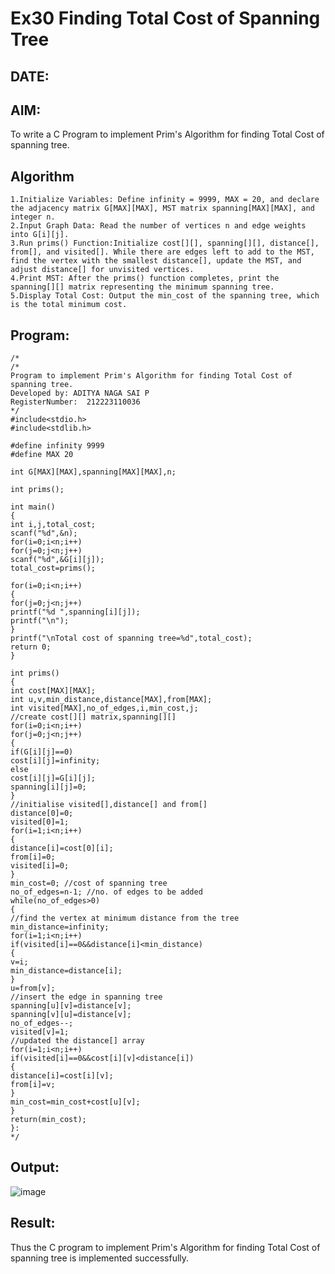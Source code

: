 # Ex30 Finding Total Cost of Spanning Tree
## DATE:
## AIM:
To write a C Program to implement Prim's Algorithm for finding Total Cost of spanning tree.
## Algorithm
```
1.Initialize Variables: Define infinity = 9999, MAX = 20, and declare the adjacency matrix G[MAX][MAX], MST matrix spanning[MAX][MAX], and integer n.
2.Input Graph Data: Read the number of vertices n and edge weights into G[i][j].
3.Run prims() Function:Initialize cost[][], spanning[][], distance[], from[], and visited[]. While there are edges left to add to the MST, find the vertex with the smallest distance[], update the MST, and adjust distance[] for unvisited vertices.
4.Print MST: After the prims() function completes, print the spanning[][] matrix representing the minimum spanning tree.
5.Display Total Cost: Output the min_cost of the spanning tree, which is the total minimum cost.
```
## Program:
```
/*
/*
Program to implement Prim's Algorithm for finding Total Cost of spanning tree.
Developed by: ADITYA NAGA SAI P
RegisterNumber:  212223110036
*/
#include<stdio.h>
#include<stdlib.h>
 
#define infinity 9999
#define MAX 20
 
int G[MAX][MAX],spanning[MAX][MAX],n;
 
int prims();
 
int main()
{
int i,j,total_cost;
scanf("%d",&n);
for(i=0;i<n;i++)
for(j=0;j<n;j++)
scanf("%d",&G[i][j]);
total_cost=prims();

for(i=0;i<n;i++)
{
for(j=0;j<n;j++)
printf("%d ",spanning[i][j]);
printf("\n");
}
printf("\nTotal cost of spanning tree=%d",total_cost);
return 0;
}
 
int prims()
{
int cost[MAX][MAX];
int u,v,min_distance,distance[MAX],from[MAX];
int visited[MAX],no_of_edges,i,min_cost,j;
//create cost[][] matrix,spanning[][]
for(i=0;i<n;i++)
for(j=0;j<n;j++)
{
if(G[i][j]==0)
cost[i][j]=infinity;
else
cost[i][j]=G[i][j];
spanning[i][j]=0;
}
//initialise visited[],distance[] and from[]
distance[0]=0;
visited[0]=1;
for(i=1;i<n;i++)
{
distance[i]=cost[0][i];
from[i]=0;
visited[i]=0;
}
min_cost=0; //cost of spanning tree
no_of_edges=n-1; //no. of edges to be added
while(no_of_edges>0)
{
//find the vertex at minimum distance from the tree
min_distance=infinity;
for(i=1;i<n;i++)
if(visited[i]==0&&distance[i]<min_distance)
{
v=i;
min_distance=distance[i];
}
u=from[v];
//insert the edge in spanning tree
spanning[u][v]=distance[v];
spanning[v][u]=distance[v];
no_of_edges--;
visited[v]=1;
//updated the distance[] array
for(i=1;i<n;i++)
if(visited[i]==0&&cost[i][v]<distance[i])
{
distance[i]=cost[i][v];
from[i]=v;
}
min_cost=min_cost+cost[u][v];
}
return(min_cost);
}:  
*/
```

## Output:

![image](https://github.com/user-attachments/assets/ed711bc1-7fc4-4b9b-a73f-0a9c8055e397)


## Result:
Thus the C program to implement Prim's Algorithm for finding Total Cost of spanning tree is implemented successfully.
